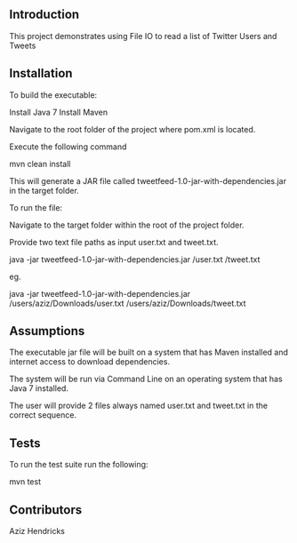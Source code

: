 ## Introduction

This project demonstrates using File IO to read a list of Twitter Users and Tweets

## Installation

To build the executable:

Install Java 7
Install Maven

Navigate to the root folder of the project where pom.xml is located.

Execute the following command

mvn clean install

This will generate a JAR file called tweetfeed-1.0-jar-with-dependencies.jar in the target folder.

To run the file:

Navigate to the target folder within the root of the project folder.

Provide two text file paths as input user.txt and tweet.txt. 

java -jar tweetfeed-1.0-jar-with-dependencies.jar <PATH>/user.txt <PATH>/tweet.txt

eg. 

java -jar tweetfeed-1.0-jar-with-dependencies.jar /users/aziz/Downloads/user.txt /users/aziz/Downloads/tweet.txt

## Assumptions

The executable jar file will be built on a system that has Maven installed and internet access to download dependencies.

The system will be run via Command Line on an operating system that has Java 7 installed.

The user will provide 2 files always named user.txt and tweet.txt in the correct sequence.


## Tests

To run the test suite run the following:

mvn test

## Contributors

Aziz Hendricks
